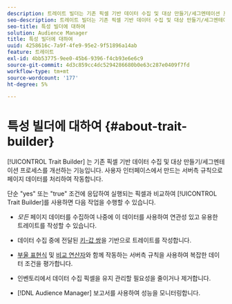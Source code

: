 ```yaml
---
description: 트레이트 빌더는 기존 픽셀 기반 데이터 수집 및 대상 만들기/세그멘테이션 프로세스를 개선하는 기능입니다. 사용자 인터페이스에서 만드는 서버측 규칙으로 페이지 데이터를 처리하여 작동합니다.
seo-description: 트레이트 빌더는 기존 픽셀 기반 데이터 수집 및 대상 만들기/세그멘테이션 프로세스를 개선하는 기능입니다. 사용자 인터페이스에서 만드는 서버측 규칙으로 페이지 데이터를 처리하여 작동합니다.
seo-title: 특성 빌더에 대하여
solution: Audience Manager
title: 특성 빌더에 대하여
uuid: 4258616c-7a9f-4fe9-95e2-9f51896a14ab
feature: 트레이트
exl-id: 4bb53775-9ee0-45b6-9396-f4cb93e6e6c9
source-git-commit: 4d3c859cc4dc5294286680b0e63c287e0409f7fd
workflow-type: tm+mt
source-wordcount: '177'
ht-degree: 5%

---
```


# 특성 빌더에 대하여 {#about-trait-builder}

[!UICONTROL Trait Builder] 는 기존 픽셀 기반 데이터 수집 및 대상 만들기/세그멘테이션 프로세스를 개선하는 기능입니다. 사용자 인터페이스에서 만드는 서버측 규칙으로 페이지 데이터를 처리하여 작동합니다.

<!-- c_tb_about.xml -->

단순 &quot;yes&quot; 또는 &quot;true&quot; 조건에 응답하여 실행되는 픽셀과 비교하여 [!UICONTROL Trait Builder]를 사용하면 다음 작업을 수행할 수 있습니다.

* *모든* 페이지 데이터를 수집하여 나중에 이 데이터를 사용하여 연관성 있고 유용한 트레이트를 작성할 수 있습니다.
* 데이터 수집 중에 전달된 [키-값 쌍](../../reference/key-value-pairs-explained.md)을 기반으로 트레이트를 작성합니다.
* [부울 표현식](../../reference/boolean-expressions-tsb.md) 및 [비교 연산자](../../features/traits/trait-comparison-operators.md)와 함께 작동하는 서버측 규칙을 사용하여 복잡한 데이터 조건을 평가합니다.

* 인벤토리에서 데이터 수집 픽셀을 유지 관리할 필요성을 줄이거나 제거합니다.
* [!DNL Audience Manager] 보고서를 사용하여 성능을 모니터링합니다.

